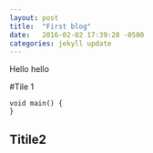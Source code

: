 ```yaml
---
layout: post
title:  "First blog"
date:   2016-02-02 17:39:28 -0500
categories: jekyll update
---
```

Hello hello

#Tile 1

```
void main() {
}
```

Titile2
---
